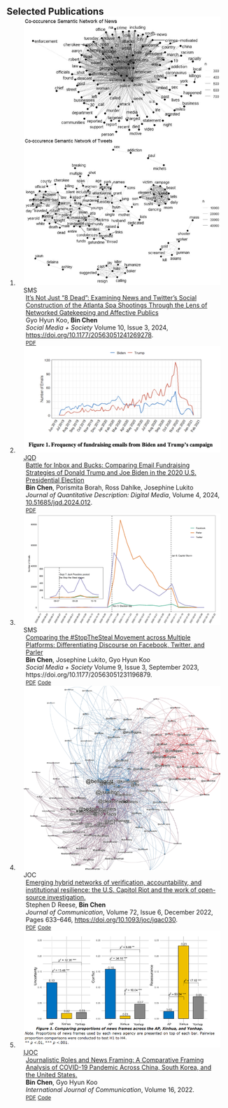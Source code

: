 <h2 id="publications" style="margin: 2px 0px -15px;">Selected Publications</h2>

<div class="publications">
<ol class="bibliography">

<li>
  <div class="pub-row">
    <div class="col-sm-3 abbr" style="position: relative; padding-right: 15px; padding-left: 15px;">
      <img src="assets/img/SMS_ATL.jpeg" class="teaser img-fluid z-depth-1">
      <abbr class="badge">SMS</abbr>
    </div>
    <div class="col-sm-9" style="position: relative; padding-right: 15px; padding-left: 20px;">
      <div class="title">
        <a href="https://journals.sagepub.com/doi/full/10.1177/20563051241269278">It’s Not Just “8 Dead”: Examining News and Twitter’s Social Construction of the Atlanta Spa Shootings Through the Lens of Networked Gatekeeping and Affective Publics</a>
      </div>
      <div class="author">Gyo Hyun Koo, <strong>Bin Chen</strong></div>
      <div class="periodical">
        <em>Social Media + Society</em> Volume 10, Issue 3, 2024, <a href="https://doi.org/10.1177/20563051241269278">https://doi.org/10.1177/20563051241269278</a>.
      </div>
      <div class="links">
        <a href="https://journals.sagepub.com/doi/full/10.1177/20563051241269278" class="btn btn-sm z-depth-0" role="button" target="_blank" style="font-size:12px;">PDF</a>
      </div>
    </div>
  </div>
</li>

<li>
  <div class="pub-row">
    <div class="col-sm-3 abbr" style="position: relative; padding: 0 15px;">
      <img src="assets/img/jqd.jpg" alt="Cover image for article about email fundraising strategies" class="teaser img-fluid z-depth-1">
      <abbr class="badge" title="Journal of Quantitative Description: Digital Media">JQD</abbr>
    </div>
    <div class="col-sm-9" style="position: relative; padding: 0 15px 0 20px;">
      <div class="title">
        <a href="https://journalqd.org/article/view/4299">Battle for Inbox and Bucks: Comparing Email Fundraising Strategies of Donald Trump and Joe Biden in the 2020 U.S. Presidential Election</a>
      </div>
      <div class="author"><strong>Bin Chen</strong>, Porismita Borah, Ross Dahlke, Josephine Lukito</div>
      <div class="periodical">
        <em>Journal of Quantitative Description: Digital Media</em>, Volume 4, 2024, 
        <a href="https://doi.org/10.51685/jqd.2024.012">10.51685/jqd.2024.012</a>.
      </div>
      <div class="links">
        <a href="https://journalqd.org/article/view/4299/4532" class="btn btn-sm z-depth-0" role="button" target="_blank" rel="noopener noreferrer" style="font-size:12px;">PDF</a>
      </div>
    </div>
  </div>
</li>

<li>
  <div class="pub-row">

  <div class="col-sm-3 abbr" style="position: relative;padding-right: 15px;padding-left: 15px;">
    <img src="assets/img/sms_teaser.png" class="teaser img-fluid z-depth-1">
    <abbr class="badge">SMS</abbr>
  </div>

  <div class="col-sm-9" style="position: relative;padding-right: 15px;padding-left: 20px;">
    <div class="title"><a href="https://journals.sagepub.com/doi/10.1177/20563051231196879">Comparing the #StopTheSteal Movement across Multiple Platforms: Differentiating Discourse on Facebook, Twitter, and Parler </a></div>
    <div class="author"><strong>Bin Chen</strong>, Josephine Lukito, Gyo Hyun Koo</div>
    <div class="periodical"><em> Social Media + Society</em> Volume 9, Issue 3, September 2023, https://doi.org/10.1177/20563051231196879. </div>
      <div class="links">
      <a href="https://journals.sagepub.com/doi/10.1177/20563051231196879" class="btn btn-sm z-depth-0" role="button" target="_blank" style="font-size:12px;">PDF</a>
      <a href="https://osf.io/m7ghc/" class="btn btn-sm z-depth-0" role="button" target="_blank" style="font-size:12px;">Code</a>
      </div>
    </div>
  <div>  
</li>

<li>
  <div class="pub-row">
    <div class="col-sm-3 abbr" style="position: relative; padding-right: 15px; padding-left: 15px;">
      <img src="assets/img/joc_teaser.png" class="teaser img-fluid z-depth-1" alt="Image description">
      <abbr class="badge">JOC</abbr>
    </div>
    <div class="col-sm-9" style="position: relative; padding-right: 15px; padding-left: 20px;">
      <div class="title">
        <a href="https://doi.org/10.1093/joc/jqac030">Emerging hybrid networks of verification, accountability, and institutional resilience: the U.S. Capitol Riot and the work of open-source investigation.</a>
      </div>
      <div class="author">Stephen D Reese, <strong>Bin Chen</strong></div>
      <div class="periodical">
        <em>Journal of Communication</em>, Volume 72, Issue 6, December 2022, Pages 633–646, <a href="https://doi.org/10.1093/joc/jqac030">https://doi.org/10.1093/joc/jqac030</a>.
      </div>
      <div class="links">
        <a href="https://osf.io/jnq85" class="btn btn-sm z-depth-0" role="button" target="_blank" style="font-size:12px;">PDF</a>
        <a href="https://osf.io/69zbp/" class="btn btn-sm z-depth-0" role="button" target="_blank" style="font-size:12px;">Code</a>
      </div>
    </div>
  </div>
</li>

<li>
  <div class="pub-row">
    <div class="col-sm-3 abbr" style="position: relative; padding: 0 15px;">
      <img src="assets/img/ijoc_teaser.png" alt="Cover image for Journalistic Roles and News Framing article" class="teaser img-fluid z-depth-1">
      <abbr class="badge" title="International Journal of Communication">IJOC</abbr>
    </div>
    <div class="col-sm-9" style="position: relative; padding: 0 15px 0 20px;">
      <div class="title">
        <a href="https://ijoc.org/index.php/ijoc/article/view/19479/3879">Journalistic Roles and News Framing: A Comparative Framing Analysis of COVID-19 Pandemic Across China, South Korea, and the United States.</a>
      </div>
      <div class="author"><strong>Bin Chen</strong>, Gyo Hyun Koo</div>
      <div class="periodical"><em>International Journal of Communication</em>, Volume 16, 2022.</div>
      <div class="links">
        <a href="https://ijoc.org/index.php/ijoc/article/view/19479/3879" class="btn btn-sm z-depth-0" role="button" target="_blank" rel="noopener noreferrer" style="font-size:12px;">PDF</a>
        <a href="https://osf.io/z4uwg/" class="btn btn-sm z-depth-0" role="button" target="_blank" rel="noopener noreferrer" style="font-size:12px;">Code</a>
      </div>
    </div>
  </div>
</li>

</ol>
</div>
<br>